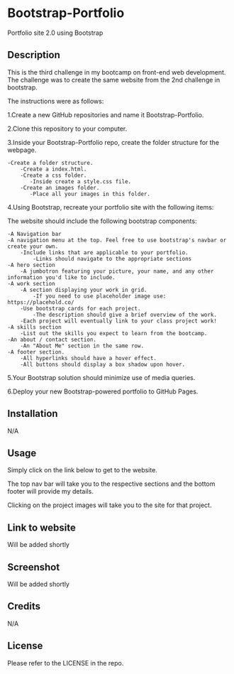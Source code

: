# Bootstrap-Portfolio
Portfolio site 2.0 using Bootstrap

## Description
This is the third challenge in my bootcamp on front-end web development. The challenge was to create the same website from the 2nd challenge in bootstrap. 

The instructions were as follows:

1.Create a new GitHub repositories and name it Bootstrap-Portfolio.

2.Clone this repository to your computer.

3.Inside your Bootstrap-Portfolio repo, create the folder structure for the webpage.

    -Create a folder structure.
        -Create a index.html.
        -Create a css folder.
           -Inside create a style.css file.
        -Create an images folder.
           -Place all your images in this folder.

4.Using Bootstrap, recreate your portfolio site with the following items:

The website should include the following bootstrap components:

    -A Navigation bar
    -A navigation menu at the top. Feel free to use bootstrap's navbar or create your own.
        -Include links that are applicable to your portfolio.
            -Links should navigate to the appropriate sections
    -A hero section
        -A jumbotron featuring your picture, your name, and any other information you'd like to include.
    -A work section
        -A section displaying your work in grid.
            -If you need to use placeholder image use: https://placehold.co/
        -Use bootstrap cards for each project.
            -The description should give a brief overview of the work.
        -Each project will eventually link to your class project work!
    -A skills section
        -List out the skills you expect to learn from the bootcamp.
    -An about / contact section.
        -An "About Me" section in the same row.
    -A footer section.
        -All hyperlinks should have a hover effect.
        -All buttons should display a box shadow upon hover.

5.Your Bootstrap solution should minimize use of media queries.


6.Deploy your new Bootstrap-powered portfolio to GitHub Pages.

## Installation

N/A

## Usage

Simply click on the link below to get to the website. 

The top nav bar will take you to the respective sections and the bottom footer will provide my details.

Clicking on the project images will take you to the site for that project.

## Link to website
Will be added shortly


## Screenshot

Will be added shortly

## Credits

N/A

## License

Please refer to the LICENSE in the repo.
